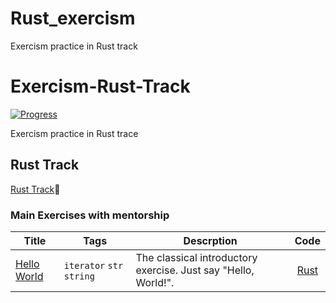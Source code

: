 # Rust_exercism
Exercism practice in Rust track


# Exercism-Rust-Track

[![Progress](https://img.shields.io/badge/Progress-85%25-brightgreen)](https://exercism.org/profiles/JT2-92)

Exercism practice in Rust trace

## Rust Track

[Rust Track](https://exercism.org/tracks/rust)🦀

### Main Exercises with mentorship

Title                                                                                                                 | Tags                                          | Descrption                                                                                              |           Code
--------------------------------------------------------------------------------------------------------------------- | --------------------------------------------- | ------------------------------------------------------------------------------------------------------- | :----------------------:
[Hello World](https://exercism.org/tracks/rust/exercises/hello-world) | `iterator` `str` `string`                     | The classical introductory exercise. Just say "Hello, World!".  | [Rust](./reverse-string)

